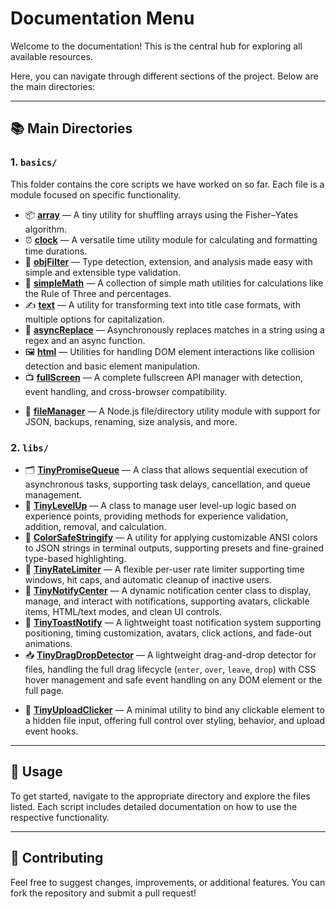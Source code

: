 # Documentation Menu

Welcome to the documentation! This is the central hub for exploring all available resources.

Here, you can navigate through different sections of the project. Below are the main directories:

---

## 📚 Main Directories

### 1. **`basics/`** 

This folder contains the core scripts we have worked on so far. Each file is a module focused on specific functionality.

- 📦 **[array](./basics/array.md)** — A tiny utility for shuffling arrays using the Fisher–Yates algorithm.
- ⏰ **[clock](./basics/clock.md)** — A versatile time utility module for calculating and formatting time durations.
- 🧠 **[objFilter](./basics/objFilter.md)** — Type detection, extension, and analysis made easy with simple and extensible type validation.
- 🔢 **[simpleMath](./basics/simpleMath.md)** — A collection of simple math utilities for calculations like the Rule of Three and percentages.
- ✍️ **[text](./basics/text.md)** — A utility for transforming text into title case formats, with multiple options for capitalization.
- 🔄 **[asyncReplace](./basics/asyncReplace.md)** — Asynchronously replaces matches in a string using a regex and an async function.
- 🖼️ **[html](./basics/html.md)** — Utilities for handling DOM element interactions like collision detection and basic element manipulation.
- 📺 **[fullScreen](./basics/fullScreen.md)** — A complete fullscreen API manager with detection, event handling, and cross-browser compatibility.
* 📁 **[fileManager](./basics/fileManager.mjs.md)** — A Node.js file/directory utility module with support for JSON, backups, renaming, size analysis, and more.

### 2. **`libs/`**
- 🗂️ **[TinyPromiseQueue](./libs/TinyPromiseQueue.md)** — A class that allows sequential execution of asynchronous tasks, supporting task delays, cancellation, and queue management.
- 🏅 **[TinyLevelUp](./libs/TinyLevelUp.md)** — A class to manage user level-up logic based on experience points, providing methods for experience validation, addition, removal, and calculation.
- 🎨 **[ColorSafeStringify](./libs/ColorSafeStringify.md)** — A utility for applying customizable ANSI colors to JSON strings in terminal outputs, supporting presets and fine-grained type-based highlighting.
- 🚦 **[TinyRateLimiter](./libs/TinyRateLimiter.md)** — A flexible per-user rate limiter supporting time windows, hit caps, and automatic cleanup of inactive users.
- 🔔 **[TinyNotifyCenter](./libs/TinyNotifyCenter.md)** — A dynamic notification center class to display, manage, and interact with notifications, supporting avatars, clickable items, HTML/text modes, and clean UI controls.
- 🍞 **[TinyToastNotify](./libs/TinyToastNotify.md)** — A lightweight toast notification system supporting positioning, timing customization, avatars, click actions, and fade-out animations.
- 📥 **[TinyDragDropDetector](./libs/TinyDragDropDetector.md)** — A lightweight drag-and-drop detector for files, handling the full drag lifecycle (`enter`, `over`, `leave`, `drop`) with CSS hover management and safe event handling on any DOM element or the full page.
* 📂 **[TinyUploadClicker](./libs/TinyUploadClicker.md)** — A minimal utility to bind any clickable element to a hidden file input, offering full control over styling, behavior, and upload event hooks.

---

## 🚀 Usage

To get started, navigate to the appropriate directory and explore the files listed. Each script includes detailed documentation on how to use the respective functionality.

---

## 📑 Contributing

Feel free to suggest changes, improvements, or additional features. You can fork the repository and submit a pull request!
